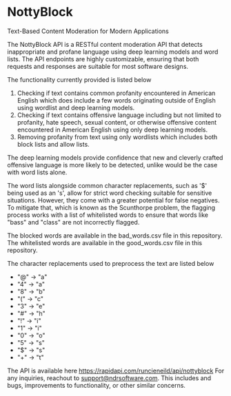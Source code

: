 # NottyBlock
Text-Based Content Moderation for Modern Applications

The NottyBlock API is a RESTful content moderation API that detects inappropriate and profane language using deep learning models and word lists. The API endpoints are highly customizable, ensuring that both requests and responses are suitable for most software designs. 

The functionality currently provided is listed below
  1. Checking if text contains common profanity encountered in American English which does include a few words originating outside of English using wordlist and deep learning models.
  2. Checking if text contains offensive language including but not limited to profanity, hate speech, sexual content, or otherwise offensive content encountered in American English using only deep learning models.
  3. Removing profanity from text using only wordlists which includes both block lists and allow lists.


The deep learning models provide confidence that new and cleverly crafted offensive language is more likely to be detected, unlike would be the case with word lists alone.

The word lists alongside common character replacements, such as '$' being used as an 's', allow for strict word checking suitable for sensitive situations. However, they come with a greater potential for false negatives. To mitigate that, which is known as the Scunthorpe problem, the flagging process works with a list of whitelisted words to ensure that words like "bass" and "class" are not incorrectly flagged. 

The blocked words are available in the bad_words.csv file in this repository.
The whitelisted words are available in the good_words.csv file in this repository.

The character replacements used to preprocess the text are listed below
*  "@" -> "a"
*  "4" -> "a"
*  "8" -> "b"
*  "(" -> "c"
*  "3" -> "e"
*  "#" -> "h"
*  "!" -> "i"
*  "1" -> "i"
*  "0" -> "o"
*  "5" -> "s"
*  "$" -> "s"
*  "+" -> "t"

The API is available here https://rapidapi.com/runcieneild/api/nottyblock
For any inquiries, reachout to support@ndrsoftware.com.
This includes and bugs, improvements to functionality, or other similar concerns.
